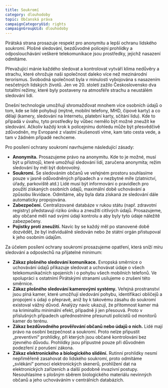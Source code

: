 ```yaml
---
title: Soukromí
category: dlouhodoby
topic: Občanská práva
campaignCategoryUid: rights
campaignGroupUid: dlouhodoby
---
```


Pirátská strana prosazuje respekt pro anonymitu a lepší ochranu lidského soukromí. Plošné sledování, bezdůvodné policejní prohlídky a odposlouchávání veškeré telekomunikace jsou prostředky, jejichž nasazení odmítáme.

Převažující mánie každého sledovat a kontrolovat vytváří klima nedůvěry a strachu, které ohrožuje naši společnost daleko více než mezinárodní terorismus. Svobodná společnost byla v minulosti vybojována s nasazením nesčetných lidských životů. Jen ve 20. století zažilo Československo dva totalitní režimy, které byly postaveny na atmosféře strachu a neustálém sledování lidí.

Dnešní technologie umožňují shromažďovat mnohem více osobních údajů o tom, kde se lidé pohybují (mýtné, mobilní telefony, MHD, čipové karty) a co dělají (kamery, sledování na Internetu, platební karty, sčítání lidu). Kde to připadá v úvahu, tyto prostředky by vůbec nemělo být možné zneužít ke sledování. Ačkoliv každý krok k policejnímu dohledu může být přesvědčivě zdůvodněn, my Evropané z vlastní zkušenosti víme, kam tato cesta vede, a tam v žádném případě nechceme.

Pro posílení ochrany soukromí navrhujeme následující zásady:

* **Anonymita.** Prosazujeme právo na anonymitu. Kde to je možné, musí být u přístrojů, které umožňují sledování lidí, zaručena anonymita; režim sledování by měl být dobrovolný.
* **Soukromí.** Se sledováním občanů ve veřejném prostoru souhlasíme pouze v jasně odůvodněných případech a v nezbytné míře (zlatnictví, úřady, parkoviště atd.) Lidé musí být informováni o pravidlech pro použití získaných osobních údajů, maximální době uchovávání a způsobu likvidace. Odmítáme, aby byla data získaná ze sledování dále automaticky propojována.
* **Zabezpečení.** Centralizované databáze v rukou státu (např. zdravotní registry) představují riziko úniku a zneužití citlivých údajů. Prosazujeme, aby občané měli nad svými údaji kontrolu a aby byly tyto údaje náležitě zabezpečeny.
* **Pojistky proti zneužití.** Navíc by se každý měl po stanovené době dozvědět, že byl individuálně sledován nebo že státní orgán přistupoval k jeho osobním údajům.

Za účelem posílení ochrany soukromí prosazujeme opatření, která sníží míru sledování a odposlechů na přijatelné minimum:

* **Zákaz plošného sledování komunikace.** Evropská směrnice o uchovávání údajů přikazuje sledovat a uchovávat údaje o všech telekomunikačních spojeních i o pohybu všech mobilních telefonů. Ve spolupráci s ostatními Pirátskými stranami usilujeme o zrušení této směrnice.
* **Zákaz plošného sledování kamerovými systémy.** Veřejná prostranství jsou plná kamer, které umožňují sledování pohybu, identifikaci obličejů a propojení s údaji o přepravě, aniž by k takovému zásahu do soukromí existoval vážný důvod. Analýzy navíc ukazují, že přítomnost kamer má na kriminalitu minimální efekt, případně ji jen přesouvá. Proto v příslušných případech upřednostníme přesunutí policistů od monitorů kamer do terénu.
* **Zákaz bezdůvodného prověřování občanů nebo údajů o nich.** Lidé mají právo na osobní bezpečnost a soukromí. Proto nelze připustit „preventivní“ prohlídky, při kterých jsou občané kontrolováni bez zjevného důvodu. Prohlídky jsou přípustné pouze při důvodném podezření z porušení zákona.
* **Zákaz elektronického a biologického slídění.** Rutinní prohlídky nesmí nepřiměřeně zasahovat do lidského soukromí, proto odmítáme „svlékání“ pomocí elektronických skenerů, prohlížení dat na elektronických zařízeních a další podobně invazivní postupy. Nesouhlasíme s plošným sběrem biologického materiálu nevinných občanů a jeho uchováváním v centrálních databázích.

